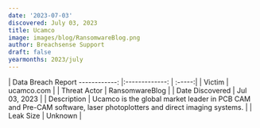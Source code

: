 ```yaml
---
date: '2023-07-03'
discovered: July 03, 2023
title: Ucamco
image: images/blog/RansomwareBlog.png
author: Breachsense Support
draft: false
yearmonths: 2023/july
---
```



| Data Breach Report
------------:     |:-------------:    | :-----:|
| Victim      | ucamco.com      | 
| Threat Actor      | RansomwareBlog      | 
| Date Discovered      | Jul 03, 2023      | 
| Description      | Ucamco is the global market leader in PCB CAM and Pre-CAM software, laser photoplotters and direct imaging systems.      | 
| Leak Size      | Unknown      | 


